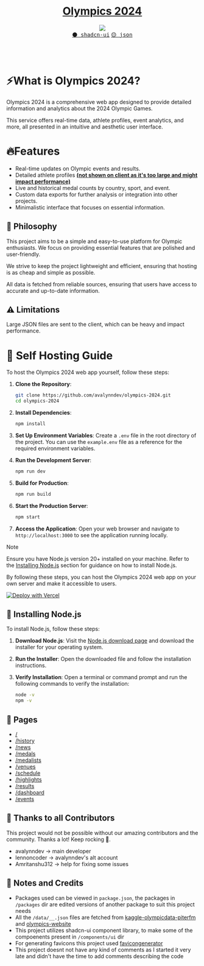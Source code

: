 <center> <h1><a href="https://olympics-avalynndev.vercel.app/"> Olympics 2024</a> </h1></center>

<p align="center">
  <img src="https://skillicons.dev/icons?i=react,nextjs,tailwind,ts" />
  <br/>
  <a href="https://movie-web.github.io/links/discord"><kbd>⚫️ shadcn-ui</kbd></a> <a href="https://movie-web.github.io/docs"><kbd>🟡 json</kbd></a>
</p>
<br/><br/> 

# ⚡What is Olympics 2024?

Olympics 2024 is a comprehensive web app designed to provide detailed information and analytics about the 2024 Olympic Games.

This service offers real-time data, athlete profiles, event analytics, and more, all presented in an intuitive and aesthetic user interface.

# 🔥Features

- Real-time updates on Olympic events and results.
- Detailed athlete profiles <a href="https://github.com/avalynndev/olympics-2024/blob/main/data/athletes.json"><b>(not shown on client as it's too large and might impact performance)</b></a>
- Live and historical medal counts by country, sport, and event.
- Custom data exports for further analysis or integration into other projects.
- Minimalistic interface that focuses on essential information.

## 🍄 Philosophy

This project aims to be a simple and easy-to-use platform for Olympic enthusiasts. We focus on providing essential features that are polished and user-friendly.

We strive to keep the project lightweight and efficient, ensuring that hosting is as cheap and simple as possible.

All data is fetched from reliable sources, ensuring that users have access to accurate and up-to-date information.

## ⚠️ Limitations
Large JSON files are sent to the client, which can be heavy and impact performance.

# 🧬 Self Hosting Guide

To host the Olympics 2024 web app yourself, follow these steps:

1. **Clone the Repository**:
    ```bash
    git clone https://github.com/avalynndev/olympics-2024.git
    cd olympics-2024
    ```

2. **Install Dependencies**:
    ```bash
    npm install
    ```

3. **Set Up Environment Variables**:
    Create a `.env` file in the root directory of the project. You can use the `example.env` file as a reference for the required environment variables.

4. **Run the Development Server**:
    ```bash
    npm run dev
    ```

5. **Build for Production**:
    ```bash
    npm run build
    ```

6. **Start the Production Server**:
    ```bash
    npm start
    ```

7. **Access the Application**:
    Open your web browser and navigate to `http://localhost:3000` to see the application running locally.

> [!NOTE]
> Ensure you have Node.js version 20+ installed on your machine. Refer to the [Installing Node.js](#installing-nodejs) section for guidance on how to install Node.js.

By following these steps, you can host the Olympics 2024 web app on your own server and make it accessible to users.

[![Deploy with Vercel](https://vercel.com/button)](https://vercel.com/new/clone?repository-url=https%3A%2F%2Fgithub.com%2Favalynndev%2Folympics-2024)

## 🥔 Installing Node.js

To install Node.js, follow these steps:

1. **Download Node.js**: Visit the [Node.js download page](https://nodejs.org/) and download the installer for your operating system.

2. **Run the Installer**: Open the downloaded file and follow the installation instructions.

3. **Verify Installation**: Open a terminal or command prompt and run the following commands to verify the installation:
    ```bash
    node -v
    npm -v
    ```

## 📄 Pages
- [/](https://olympics-avalynndev.vercel.app/)
- [/history](https://olympics-avalynndev.vercel.app/history)
- [/news](https://olympics-avalynndev.vercel.app/news)
- [/medals](https://olympics-avalynndev.vercel.app/medals)
- [/medalists](https://olympics-avalynndev.vercel.app/medalists)
- [/venues](https://olympics-avalynndev.vercel.app/venues)
- [/schedule](https://olympics-avalynndev.vercel.app/schedule)
- [/highlights](https://olympics-avalynndev.vercel.app/highlights)
- [/results](https://olympics-avalynndev.vercel.app/results)
- [/dashboard](https://olympics-avalynndev.vercel.app/dashboard)
- [/events](https://olympics-avalynndev.vercel.app/events)

## 🤝 Thanks to all Contributors
This project would not be possible without our amazing contributors and the community. Thanks a lot! Keep rocking 🍻.

- avalynndev -> main developer
- lennoncoder -> avalynndev's alt account 
- Amritanshu312 -> help for fixing some issues

## 📝 Notes and Credits
- Packages used can be viewed in `package.json`, the packages in `/packages` dir are edited versions of another package to suit this project needs
- All the `/data/__.json` files are fetched from [kaggle-olympicdata-piterfm](https://www.kaggle.com/datasets/piterfm/paris-2024-olympic-summer-games/data) and [olympics-website](https://olympics.com/en/paris-2024/)
- This project utilizes shadcn-ui component library, to make some of the compoenents present in `/components/ui` dir
- For generating favicons this project used [favicongenerator](https://realfavicongenerator.net/)
- This project doesnt not have any kind of comments as I started it very late and didn't have the time to add comments describing the code
